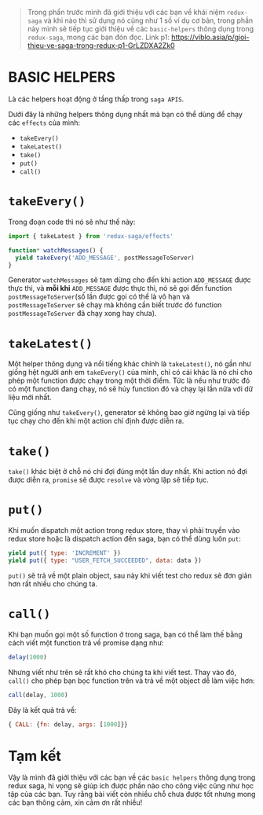 > Trong phần trước mình đã giới thiệu với các bạn về khái niệm `redux-saga` và khi nào thì sử dụng nó cũng như 1 số ví dụ cơ bản, trong phần này mình sẽ tiếp tục giới thiệu về các `basic-helpers` thông dụng trong `redux-saga`, mong các bạn đón đọc. Link p1: https://viblo.asia/p/gioi-thieu-ve-saga-trong-redux-p1-GrLZDXA2Zk0

# BASIC HELPERS
Là các helpers hoạt động ở tầng thấp trong `saga APIS`.

Dưới đây là những helpers thông dụng nhất mà bạn có thể dùng để chạy các `effects` của mình:
* `takeEvery()`
* `takeLatest()`
* `take()`
* `put()`
* `call()`
# `takeEvery()`
Trong đoạn code thì nó sẽ như thế này:
```javascript
import { takeLatest } from 'redux-saga/effects'

function* watchMessages() {
  yield takeEvery('ADD_MESSAGE', postMessageToServer)
}
```
Generator `watchMessages` sẽ tạm dừng cho đến khi action `ADD_MESSAGE` được thực thi, và **mỗi khi** `ADD_MESSAGE` được thực thi, nó sẽ gọi đến function `postMessageToServer`(số lần được gọi có thể là vô hạn và `postMessageToServer` sẽ chạy mà không cần biết trước đó function `postMessageToServer` đã chạy xong hay chưa).
# `takeLatest()`
Một helper thông dụng và nổi tiếng khác chính là `takeLatest()`, nó gần như giống hệt người anh em `takeEvery()` của mình, chỉ có cái khác là nó chỉ cho phép một function được chạy trong một thời điểm. Tức là nếu như trước đó có một function đang chạy, nó sẽ hủy function đó và chạy lại lần nữa với dữ liệu mới nhất.

Cũng giống như `takeEvery()`, generator sẽ không bao giờ ngừng lại và tiếp tục chạy cho đến khi một action chỉ định được diễn ra.
# `take()`
`take()` khác biệt ở chỗ nó chỉ đợi đúng một lần duy nhất. Khi action nó đợi được diễn ra, `promise` sẽ được `resolve` và vòng lặp sẽ tiếp tục.

# `put()`
Khi muốn dispatch một action trong redux store, thay vì phải truyền vào redux store hoặc là dispatch action đến saga, bạn có thể dùng luôn `put`:
```javascript
yield put({ type: 'INCREMENT' })
yield put({ type: "USER_FETCH_SUCCEEDED", data: data })
```
`put()` sẽ trả về một plain object, sau này khi viết test cho redux sẽ đơn giản hơn rất nhiều cho chúng ta.
# `call()`
Khi bạn muốn gọi một số function ở trong saga, bạn có thể làm thế bằng cách viết một function trả về promise dạng như:
```javascript
delay(1000)
```
Nhưng viết như trên sẽ rất khó cho chúng ta khi viết test. Thay vào đó, `call()` cho phép bạn bọc function trên  và trả về một object dễ làm việc hơn:
```javascript
call(delay, 1000)
```
Đây là kết quả trả về:
```javascript
{ CALL: {fn: delay, args: [1000]}}
```
# Tạm kết
Vậy là mình đã giới thiệu với các bạn về các `basic helpers` thông dụng trong redux saga, hi vọng sẽ giúp ích được phần nào cho công việc cũng như học tập của các bạn. Tuy rằng bài viết còn nhiều chỗ chưa được tốt nhưng mong các bạn thông cảm, xin cảm ơn rất nhiều!